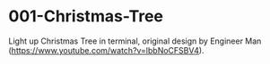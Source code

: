 # 001-Christmas-Tree
Light up Christmas Tree in terminal, original design by Engineer Man (https://www.youtube.com/watch?v=lbbNoCFSBV4).
